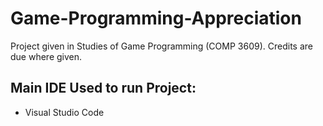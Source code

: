 # Game-Programming-Appreciation
Project given in Studies of Game Programming (COMP 3609). Credits are due where given.

## Main IDE Used to run Project:
- Visual Studio Code
